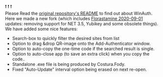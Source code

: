 ❗   ❗   ❗       
Please Read the <a href="https://github.com/winauth/winauth">original repository's README</a> to find out about WinAuth. Here we made a new fork (which includes <a href="https://github.com/Florastamine/winauth">Florastamine 2020-09-01</a> updates: removing support for NET 3.5, Yubikey and some obsolete things). We have added some nice features:

- Search-box to quickly filter the desired sites from list
- Option to drag &drop QR-image onto the Add-Authenticator window.
- Option to auto-copy the one-time code if the searched result is single.
- Option to auto-close app  (to save an extra click) when you copy the code..
- Standalone .exe file is being produced by Costura.Fody.
- Fixed "Auto-Update" interval option being erased on next re-open.


